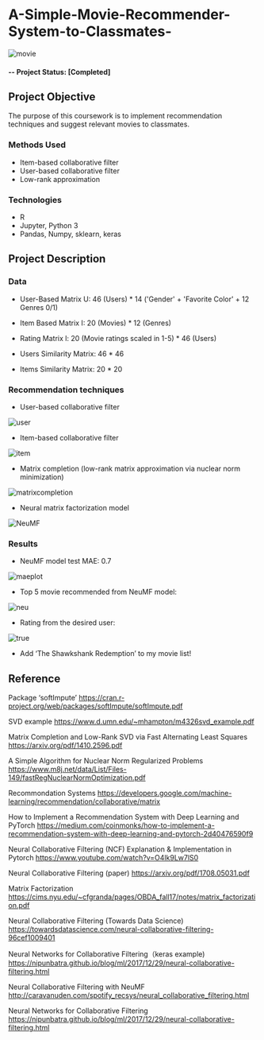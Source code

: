 # A-Simple-Movie-Recommender-System-to-Classmates-

![movie](https://user-images.githubusercontent.com/49653689/95661739-9fde0d00-0aff-11eb-864c-288a2ec8e825.png)

#### -- Project Status: [Completed]

## Project Objective

The purpose of this coursework is to implement recommendation techniques and suggest relevant movies to classmates.

### Methods Used
* Item-based collaborative filter 
* User-based collaborative filter 
* Low-rank approximation

### Technologies
* R
* Jupyter, Python 3
* Pandas, Numpy, sklearn, keras

## Project Description

### Data 

* User-Based Matrix U: 46 (Users) * 14 ('Gender' + 'Favorite Color' + 12 Genres 0/1)
* Item Based Matrix I: 20 (Movies) * 12 (Genres)
* Rating Matrix l: 20 (Movie ratings scaled in 1-5) * 46 (Users)

* Users Similarity Matrix: 46 * 46
* Items Similarity Matrix: 20 * 20

### Recommendation techniques

* User-based collaborative filter 

![user](https://user-images.githubusercontent.com/49653689/95283857-b9930200-082a-11eb-8ed3-fc1ef52e68b3.png)

* Item-based collaborative filter 

![item](https://user-images.githubusercontent.com/49653689/95283871-bef04c80-082a-11eb-97b6-18cd2db35a65.png)

* Matrix completion (low-rank matrix approximation via nuclear norm minimization)

![matrixcompletion](https://user-images.githubusercontent.com/49653689/95283874-c1eb3d00-082a-11eb-92bc-403cf2b50a9e.png)

* Neural matrix factorization model

![NeuMF](https://user-images.githubusercontent.com/49653689/95661480-b4210a80-0afd-11eb-843b-5f26d2236d00.png)

### Results

* NeuMF model test MAE: 0.7

![maeplot](https://user-images.githubusercontent.com/49653689/95707337-3fe28600-0c27-11eb-9ee9-c8b4a2d40afe.png)

* Top 5 movie recommended from NeuMF model:

![neu](https://user-images.githubusercontent.com/49653689/95707346-4670fd80-0c27-11eb-87a5-9347e2890e7e.png)

* Rating from the desired user:

![true](https://user-images.githubusercontent.com/49653689/95707352-4a048480-0c27-11eb-9989-022e525c3b0a.png)

* Add ‘The Shawkshank Redemption’ to my movie list!

## Reference

Package ‘softImpute’ 
https://cran.r-project.org/web/packages/softImpute/softImpute.pdf

SVD example 
https://www.d.umn.edu/~mhampton/m4326svd_example.pdf

Matrix Completion and Low-Rank SVD via Fast Alternating Least Squares
https://arxiv.org/pdf/1410.2596.pdf

A Simple Algorithm for Nuclear Norm Regularized Problems 
https://www.m8j.net/data/List/Files-149/fastRegNuclearNormOptimization.pdf

Recommondation Systems
https://developers.google.com/machine-learning/recommendation/collaborative/matrix

How to Implement a Recommendation System with Deep Learning and PyTorch
https://medium.com/coinmonks/how-to-implement-a-recommendation-system-with-deep-learning-and-pytorch-2d40476590f9

Neural Collaborative Filtering (NCF) Explanation & Implementation in Pytorch
https://www.youtube.com/watch?v=O4lk9Lw7lS0

Neural Collaborative Filtering (paper)
https://arxiv.org/pdf/1708.05031.pdf

Matrix Factorization
https://cims.nyu.edu/~cfgranda/pages/OBDA_fall17/notes/matrix_factorization.pdf

Neural Collaborative Filtering (Towards Data Science)
https://towardsdatascience.com/neural-collaborative-filtering-96cef1009401

Neural Networks for Collaborative Filtering（keras example) 
https://nipunbatra.github.io/blog/ml/2017/12/29/neural-collaborative-filtering.html

Neural Collaborative Filtering with NeuMF
http://caravanuden.com/spotify_recsys/neural_collaborative_filtering.html

Neural Networks for Collaborative Filtering
https://nipunbatra.github.io/blog/ml/2017/12/29/neural-collaborative-filtering.html
